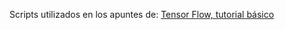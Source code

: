 Scripts utilizados en los apuntes de: [Tensor Flow, tutorial básico](http://www.p.valienteverde.com/tensorflow-tutorial-basico/) 